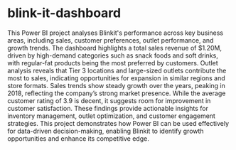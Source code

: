 # blink-it-dashboard
This Power BI project analyses Blinkit's performance across key business areas, including sales, customer preferences, outlet performance, and growth trends. The dashboard highlights a total sales revenue of $1.20M, driven by high-demand categories such as snack foods and soft drinks, with regular-fat products being the most preferred by customers. Outlet analysis reveals that Tier 3 locations and large-sized outlets contribute the most to sales, indicating opportunities for expansion in similar regions and store formats. Sales trends show steady growth over the years, peaking in 2018, reflecting the company’s strong market presence. While the average customer rating of 3.9 is decent, it suggests room for improvement in customer satisfaction. These findings provide actionable insights for inventory management, outlet optimization, and customer engagement strategies. This project demonstrates how Power BI can be used effectively for data-driven decision-making, enabling Blinkit to identify growth opportunities and enhance its competitive edge.
